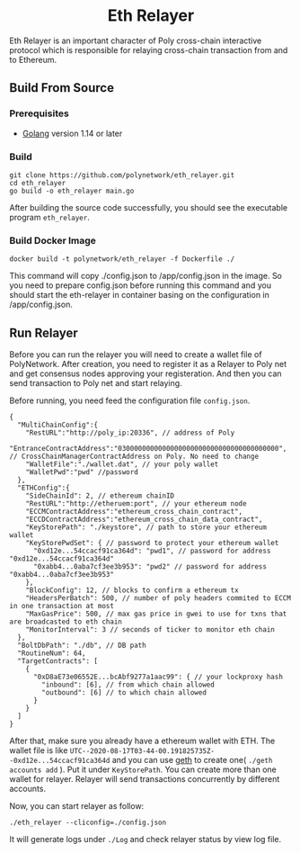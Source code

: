 <h1 align=center> Eth Relayer </h1>

Eth Relayer is an important character of Poly cross-chain interactive protocol which is responsible for relaying cross-chain transaction from and to Ethereum.

## Build From Source

### Prerequisites

- [Golang](https://golang.org/doc/install) version 1.14 or later

### Build

```shell
git clone https://github.com/polynetwork/eth_relayer.git
cd eth_relayer
go build -o eth_relayer main.go
```

After building the source code successfully,  you should see the executable program `eth_relayer`.

### Build Docker Image

```
docker build -t polynetwork/eth_relayer -f Dockerfile ./
```

This command will copy ./config.json to /app/config.json in the image. So you need to prepare config.json before running this command and you should start the eth-relayer in container basing on the configuration in /app/config.json.

## Run Relayer

Before you can run the relayer you will need to create a wallet file of PolyNetwork. After creation, you need to register it as a Relayer to Poly net and get consensus nodes approving your registeration. And then you can send transaction to Poly net and start relaying.

Before running, you need feed the configuration file `config.json`.

```
{
  "MultiChainConfig":{
    "RestURL":"http://poly_ip:20336", // address of Poly
    "EntranceContractAddress":"0300000000000000000000000000000000000000", // CrossChainManagerContractAddress on Poly. No need to change
    "WalletFile":"./wallet.dat", // your poly wallet
    "WalletPwd":"pwd" //password
  },
  "ETHConfig":{
    "SideChainId": 2, // ethereum chainID
    "RestURL":"http://etheruem:port", // your ethereum node
    "ECCMContractAddress":"ethereum_cross_chain_contract",
    "ECCDContractAddress":"ethereum_cross_chain_data_contract",
    "KeyStorePath": "./keystore", // path to store your ethereum wallet
    "KeyStorePwdSet": { // password to protect your ethereum wallet
      "0xd12e...54ccacf91ca364d": "pwd1", // password for address "0xd12e...54ccacf91ca364d"
      "0xabb4...0aba7cf3ee3b953": "pwd2" // password for address "0xabb4...0aba7cf3ee3b953"
    },
    "BlockConfig": 12, // blocks to confirm a ethereum tx
    "HeadersPerBatch": 500, // number of poly headers commited to ECCM in one transaction at most
    "MaxGasPrice": 500, // max gas price in gwei to use for txns that are broadcasted to eth chain
    "MonitorInterval": 3 // seconds of ticker to monitor eth chain
  },
  "BoltDbPath": "./db", // DB path
  "RoutineNum": 64,
  "TargetContracts": [
    {
      "0xD8aE73e06552E...bcAbf9277a1aac99": { // your lockproxy hash
        "inbound": [6], // from which chain allowed
        "outbound": [6] // to which chain allowed
      }
    }
  ]
}
```

After that, make sure you already have a ethereum wallet with ETH. The wallet file is like `UTC--2020-08-17T03-44-00.191825735Z--0xd12e...54ccacf91ca364d` and you can use [geth](https://github.com/ethereum/go-ethereum) to create one( `./geth accounts add` ). Put it under `KeyStorePath`. You can create more than one wallet for relayer. Relayer will send transactions concurrently by different accounts.

Now, you can start relayer as follow:

```shell
./eth_relayer --cliconfig=./config.json
```

It will generate logs under `./Log` and check relayer status by view log file.

